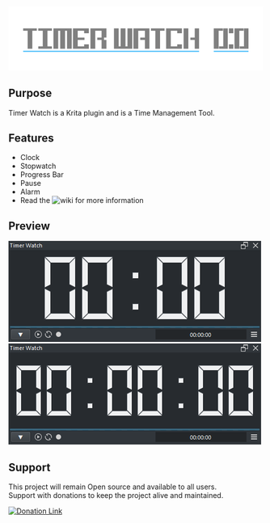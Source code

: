 ![Picture](https://github.com/EyeOdin/timer_watch/blob/master/timer_watch/LOGO/timer_watch_logo_S.png?raw=true)

## Purpose

Timer Watch is a Krita plugin and is a Time Management Tool.

## Features
* Clock
* Stopwatch
* Progress Bar
* Pause
* Alarm
* Read the ![wiki](https://github.com/EyeOdin/timer_watch/wiki) for more information


## Preview
![Picture](https://raw.githubusercontent.com/EyeOdin/timer_watch/master/timer_watch/PREVIEWS/tw_clock.png)
![Picture](https://raw.githubusercontent.com/EyeOdin/timer_watch/master/timer_watch/PREVIEWS/tw_stopwatch.png)


## Support
This project will remain Open source and available to all users.\
Support with donations to keep the project alive and maintained.

<a href="https://www.paypal.com/donate/?hosted_button_id=9FARNUYBC9R3J">
  <img src="https://pics.paypal.com/00/s/NjA2OWU0ZmEtNjQ4MC00MWZhLTk5YzctM2VhZDA1MzgyMDQ0/file.PNG" width="200" alt="Donation Link">
</a>
